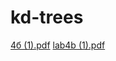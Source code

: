 # kd-trees
[4б (1).pdf](https://github.com/Solar1ne/kd-trees/files/11929672/4.1.pdf)
[lab4b (1).pdf](https://github.com/Solar1ne/kd-trees/files/11929673/lab4b.1.pdf)
